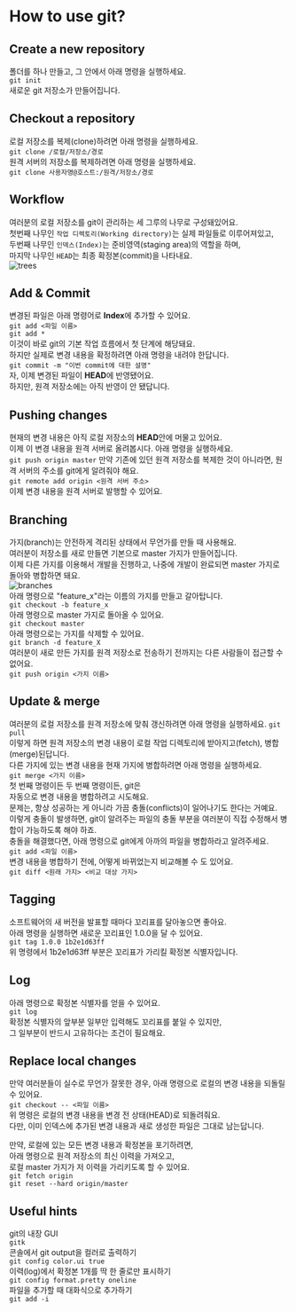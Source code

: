 # How to use git?

## Create a new repository
폴더를 하나 만들고, 그 안에서 아래 명령을 실행하세요.  
`git init`  
새로운 git 저장소가 만들어집니다.  

## Checkout a repository
로컬 저장소를 복제(clone)하려면 아래 명령을 실행하세요.  
`git clone /로컬/저장소/경로`  
원격 서버의 저장소를 복제하려면 아래 명령을 실행하세요.  
`git clone 사용자명@호스트:/원격/저장소/경로`  

## Workflow
여러분의 로컬 저장소를 git이 관리하는 세 그루의 나무로 구성돼있어요.  
첫번째 나무인 `작업 디렉토리(Working directory)`는 실제 파일들로 이루어져있고,    
두번째 나무인 `인덱스(Index)`는 준비영역(staging area)의 역할을 하며,  
마지막 나무인 `HEAD`는 최종 확정본(commit)을 나타내요.  
![trees](https://rogerdudler.github.io/git-guide/img/trees.png)  
  
## Add & Commit  
변경된 파일은 아래 명령어로 **Index**에 추가할 수 있어요.  
`git add <파일 이름>`  
`git add *`  
이것이 바로 git의 기본 작업 흐름에서 첫 단계에 해당돼요.  
하지만 실제로 변경 내용을 확정하려면 아래 명령을 내려야 한답니다.  
`git commit -m "이번 commit에 대한 설명"`  
자, 이제 변경된 파일이 **HEAD**에 반영됐어요.  
하지만, 원격 저장소에는 아직 반영이 안 됐답니다.  
  
## Pushing changes
현재의 변경 내용은 아직 로컬 저장소의 **HEAD**안에 머물고 있어요.  
이제 이 변경 내용을 원격 서버로 올려봅시다. 아래 명령을 실행하세요.  
`git push origin master`
만약 기존에 있던 원격 저장소를 복제한 것이 아니라면, 원격 서버의 주소를 git에게 알려줘야 해요.  
`git remote add origin <원격 서버 주소>`  
이제 변경 내용을 원격 서버로 발행할 수 있어요.  

## Branching
가지(branch)는 안전하게 격리된 상태에서 무언가를 만들 때 사용해요.  
여러분이 저장소를 새로 만들면 기본으로 master 가지가 만들어집니다.  
이제 다른 가지를 이용해서 개발을 진행하고, 나중에 개발이 완료되면 master 가지로 돌아와 병합하면 돼요.  
![branches](https://rogerdudler.github.io/git-guide/img/branches.png)  
아래 명령으로 "feature_x"라는 이름의 가지를 만들고 갈아탑니다.  
`git checkout -b feature_x`  
아래 명령으로 master 가지로 돌아올 수 있어요.  
`git checkout master`  
아래 명령으로는 가지를 삭제할 수 있어요.  
`git branch -d feature_X`  
여러분이 새로 만든 가지를 원격 저장소로 전송하기 전까지는 다른 사람들이 접근할 수 없어요.  
`git push origin <가지 이름>`  

## Update & merge
여러분의 로컬 저장소를 원격 저장소에 맞춰 갱신하려면 아래 명령을 실행하세요.
`git pull`  
이렇게 하면 원격 저장소의 변경 내용이 로컬 작업 디렉토리에 받아지고(fetch), 병합(merge)된답니다.  
다른 가지에 있는 변경 내용을 현재 가지에 병합하려면 아래 명령을 실행하세요.  
`git merge <가지 이름>`  
첫 번째 명령이든 두 번째 명령이든, git은  
자동으로 변경 내용을 병합하려고 시도해요.  
문제는, 항상 성공하는 게 아니라 가끔 충돌(conflicts)이 일어나기도 한다는 거예요.  
이렇게 충돌이 발생하면, git이 알려주는 파일의 충돌 부분을 여러분이 직접 수정해서 병합이 가능하도록 해야 하죠.  
충돌을 해결했다면, 아래 명령으로 git에게 아까의 파일을 병합하라고 알려주세요.  
`git add <파일 이름>`  
변경 내용을 병합하기 전에, 어떻게 바뀌었는지 비교해볼 수 도 있어요.  
`git diff <원래 가지> <비교 대상 가지>`  

## Tagging

소프트웨어의 새 버전을 발표할 때마다 꼬리표를 달아놓으면 좋아요.  
아래 명령을 실행하면 새로운 꼬리표인 1.0.0을 달 수 있어요.  
`git tag 1.0.0 1b2e1d63ff`  
위 명령에서 1b2e1d63ff 부분은 꼬리표가 가리킬 확정본 식별자입니다.  

## Log

아래 명령으로 확정본 식별자를 얻을 수 있어요.  
`git log`  
확정본 식별자의 앞부분 일부만 입력해도 꼬리표를 붙일 수 있지만,  
그 일부분이 반드시 고유하다는 조건이 필요해요.  

## Replace local changes
만약 여러분들이 실수로 무언가 잘못한 경우, 아래 명령으로 로컬의 변경 내용을 되돌릴 수 있어요.  
`git checkout -- <파일 이름>`  
위 명령은 로컬의 변경 내용을 변경 전 상태(HEAD)로 되돌려줘요.  
다만, 이미 인덱스에 추가된 변경 내용과 새로 생성한 파일은 그대로 남는답니다.  

만약, 로컬에 있는 모든 변경 내용과 확정본을 포기하려면,  
아래 명령으로 원격 저장소의 최신 이력을 가져오고,  
로컬 master 가지가 저 이력을 가리키도록 할 수 있어요.  
`git fetch origin`  
`git reset --hard origin/master`  

## Useful hints

git의 내장 GUI  
`gitk`  
콘솔에서 git output을 컬러로 출력하기  
`git config color.ui true`  
이력(log)에서 확정본 1개를 딱 한 줄로만 표시하기  
`git config format.pretty oneline`  
파일을 추가할 때 대화식으로 추가하기  
`git add -i`  
